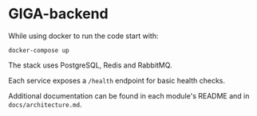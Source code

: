 # GIGA-backend

While using docker to run the code start with:

```
docker-compose up
```

The stack uses PostgreSQL, Redis and RabbitMQ.

Each service exposes a `/health` endpoint for basic health checks.

Additional documentation can be found in each module's README and in `docs/architecture.md`.
